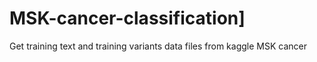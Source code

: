 # MSK-cancer-classification]
Get training text and training variants data files from kaggle MSK cancer
